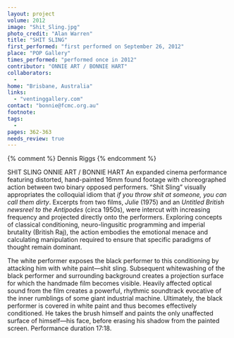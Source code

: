 ```yaml
---
layout: project
volume: 2012
image: "Shit_Sling.jpg"
photo_credit: "Alan Warren"
title: "SHIT SLING"
first_performed: "first performed on September 26, 2012"
place: "POP Gallery"
times_performed: "performed once in 2012"
contributor: "ONNIE ART / BONNIE HART"
collaborators: 
  - 
home: "Brisbane, Australia"
links: 
  - "ventinggallery.com"
contact: "bonnie@fcmc.org.au"
footnote: 
tags: 
  - 
pages: 362-363
needs_review: true
---
```


{% comment %} 
Dennis Riggs
{% endcomment %}

 SHIT SLING 
 ONNIE ART / BONNIE HART 
 An expanded cinema performance featuring distorted, hand-painted 16mm found footage with choreographed action between two binary opposed performers. “Shit Sling” visually appropriates the colloquial idiom that <em>if you throw shit at someone, you can call them dirty</em>. Excerpts from two films, <em>Julie</em> (1975) and an <em>Untitled British newsreel to the Antipodes</em> (circa 1950s), were intercut with increasing frequency and projected directly onto the performers. Exploring concepts of classical conditioning, neuro-lingusitic programming and imperial brutality (British Raj), the action embodies the emotional menace and calculating manipulation required to ensure that specific paradigms of thought remain dominant.  
   
 The white performer exposes the black performer to this conditioning by attacking him with white paint—shit sling. Subsequent whitewashing of the black performer and surrounding background creates a projection surface for which the handmade film becomes visible. Heavily affected optical sound from the film creates a powerful, rhythmic soundtrack evocative of the inner rumblings of some giant industrial machine. Ultimately, the black performer is covered in white paint and thus becomes effectively conditioned. He takes the brush himself and paints the only unaffected surface of himself—his face, before erasing his shadow from the painted screen. 
 Performance duration 17:18. 
